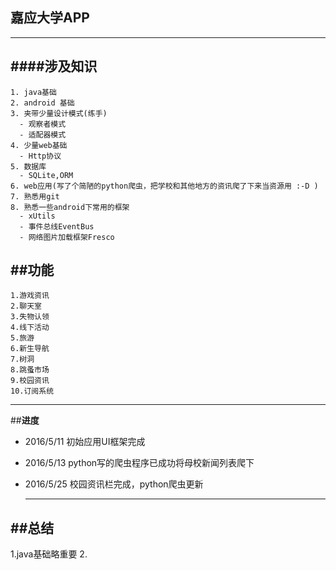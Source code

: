 ## 嘉应大学APP
 --------------

  
####**涉及知识**
  -------------------
    1. java基础
    2. android 基础
    3. 夹带少量设计模式(练手)
      - 观察者模式
      - 适配器模式
    4. 少量web基础
      - Http协议
    5. 数据库
      - SQLite,ORM
    6. web应用(写了个简陋的python爬虫，把学校和其他地方的资讯爬了下来当资源用 :-D )
    7. 熟悉用git
    8. 熟悉一些android下常用的框架
      - xUtils
      - 事件总线EventBus
      - 网络图片加载框架Fresco
  
##**功能**
  -------------------
  
    1.游戏资讯
    2.聊天室
    3.失物认领
    4.线下活动
    5.旅游
    6.新生导航
    7.树洞
    8.跳蚤市场
    9.校园资讯
    10.订阅系统
  
  -------------------
##**进度**
- 2016/5/11
 初始应用UI框架完成
- 2016/5/13
 python写的爬虫程序已成功将母校新闻列表爬下
- 2016/5/25
 校园资讯栏完成，python爬虫更新



  -------------------


##总结
  -------------------
   1.java基础略重要
   2.
